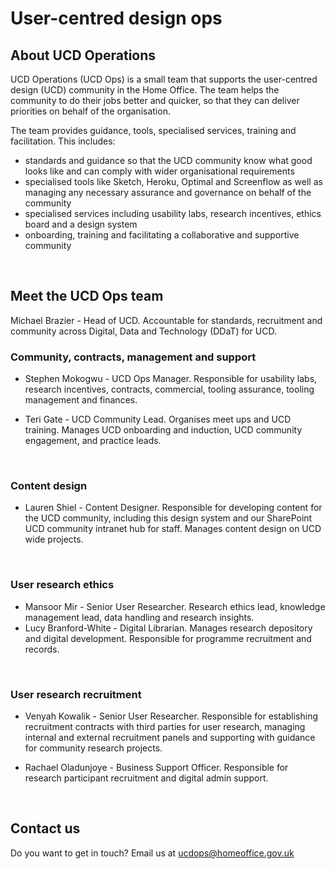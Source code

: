User-centred design ops
=======================

## About UCD Operations

UCD Operations (UCD Ops) is a small team that supports the user-centred design (UCD) community in the Home Office. The team helps the community to do their jobs better and quicker, so that they can deliver priorities on behalf of the organisation. 
<br />

The team provides guidance, tools, specialised services, training and facilitation. This includes:
- standards and guidance so that the UCD community know what good looks like and can comply with wider organisational requirements
- specialised tools like Sketch, Heroku, Optimal and Screenflow as well as managing any necessary assurance and governance on behalf of the community 
- specialised services including usability labs, research incentives, ethics board and a design system
- onboarding, training and facilitating a collaborative and supportive community
<br />

## Meet the UCD Ops team
Michael Brazier - Head of UCD. Accountable for standards, recruitment and community across Digital, Data and Technology (DDaT) for UCD.
<br>

### Community, contracts, management and support 
- Stephen Mokogwu - UCD Ops Manager.
Responsible for usability labs, research incentives, contracts, commercial, tooling assurance, tooling management and finances. 

- Teri Gate - UCD Community Lead. 
Organises meet ups and UCD training. Manages UCD onboarding and induction, UCD community engagement, and practice leads.
<br>

### Content design 

- Lauren Shiel - Content Designer. Responsible for developing content for the UCD community, including this design system and our SharePoint UCD community intranet hub for staff. Manages content design on UCD wide projects.
<br>

### User research ethics 
- Mansoor Mir - Senior User Researcher. Research ethics lead, knowledge management lead, data handling and research insights.
- Lucy Branford-White - Digital Librarian. Manages research depository and digital development. Responsible for programme recruitment and records.
<br>

### User research recruitment
- Venyah Kowalik - Senior User Researcher. Responsible for establishing recruitment contracts with third parties for user research, managing internal and external recruitment panels and supporting with guidance for community research projects.

- Rachael Oladunjoye - Business Support Officer. Responsible for research participant recruitment and digital admin support.
<br>

## Contact us
Do you want to get in touch? Email us at ucdops@homeoffice.gov.uk   

